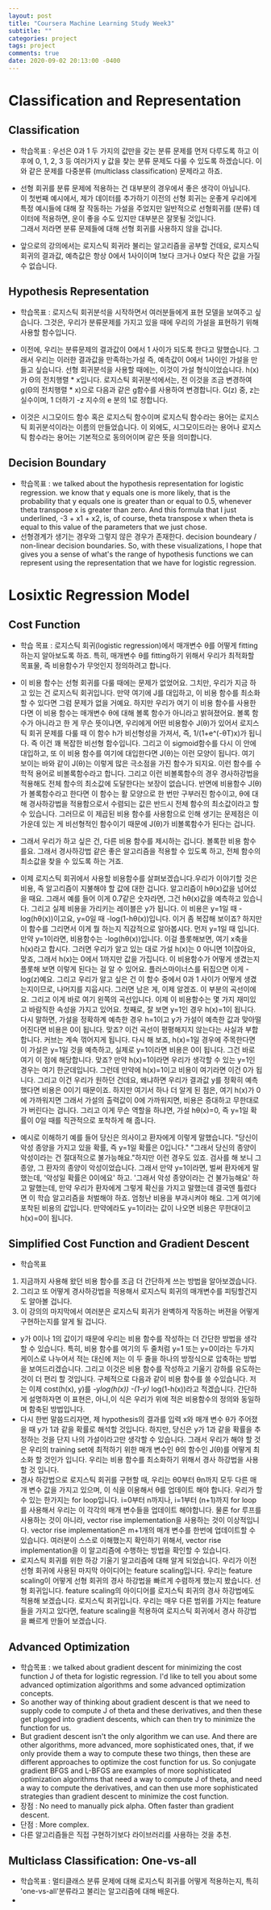 ```yaml
---
layout: post
title: "Coursera Machine Learning Study Week3"
subtitle: ""
categories: project
tags: project
comments: true
date: 2020-09-02 20:13:00 -0400
---
```



# Classification and Representation
## Classification
- 학습목표 : 우선은 0과 1 두 가지의 값만을 갖는 분류 문제를 먼저 다루도록 하고 이후에 0, 1, 2, 3 등 여러가지 y 값을 찾는 분류 문제도 다룰 수 있도록 하겠습니다.
이와 같은 문제를 다중분류 (multiclass classification) 문제라고 하죠.
 
 - 선형 회귀를 분류 문제에 적용하는 건 대부분의 경우에서 좋은 생각이 아닙니다.    
 이 첫번째 예시에서, 제가 데이터를 추가하기 이전의 선형 회귀는 운좋게 우리에게 특정 예시들에 대해 잘 작동하는 가설을 주었지만 일반적으로 선형회귀를 (분류) 데이터에 적용하면, 운이 좋을 수도 있지만 대부분은 잘못될 것입니다.   
 그래서 저라면 분류 문제들에 대해 선형 회귀를 사용하지 않을 겁니다. 

- 앞으로의 강의에서는 로지스틱 회귀라 불리는 알고리즘을 공부할 건데요, 로지스틱 회귀의 결과값, 예측값은 항상 0에서 1사이이며 1보다 크거나 0보다 작은 값을 가질 수 없습니다.   


## Hypothesis Representation
- 학습목표 : 로지스틱 회귀분석을 시작하면서 여러분들에게 표현 모델을 보여주고 싶습니다. 그것은, 우리가 분류문제를 가지고 있을 때에 우리의 가설을 표현하기 위해 사용할 함수입니다.    

- 이전에, 우리는 분류문제의 결과값이 0에서 1 사이가 되도록 한다고 말했습니다.     그래서 우리는 이러한 결과값을 만족하는가설 즉, 예측값이 0에서 1사이인 가설을 만들고 싶습니다. 선형 회귀분석을 사용할 때에는, 이것이 가설 형식이었습니다. h(x)가 Θ의 전치행렬 * x입니다. 로지스틱 회귀분석에서는, 전 이것을 조금 변경하여 g(Θ의 전치행렬 * x)으로 다음과 같은 g함수를 사용하여 변경합니다. G(z) 중, z는 실수이며, 1 더하기 -z 지수의 e 분의 1로 정합니다.

- 이것은 시그모이드 함수 혹은 로지스틱 함수이며 로지스틱 함수라는 용어는 로지스틱 회귀분석이라는 이름의 만들었습니다. 이 외에도, 시그모이드라는 용어나 로지스틱 함수라는 용어는 기본적으로 동의어이며 같은 뜻을 의미합니다. 

## Decision Boundary
- 학습목표 :  we talked about the hypothesis representation for logistic regression.
we know that y equals one is more likely, that is the probability that y equals one is greater than or equal to 0.5, whenever theta transpose x is greater than zero. And this formula that I just underlined, -3 + x1 + x2, is, of course, theta transpose x when theta is equal to this value of the parameters that we just chose.
- 선형경계가 생기는 경우와 그렇지 않은 경우가 존재한다. 
decision boundeary / non-linear decision boundaries.
So, with these visualizations, I hope that gives you a sense of what's the range of hypothesis functions we can represent using the representation that we have for logistic regression.

# Losixtic Regression Model
## Cost Function
- 학습 목표 : 로지스틱 회귀(logistic regression)에서 매개변수 θ를 어떻게 fitting하는지 알아보도록 하죠. 특히, 매개변수 θ를 fitting하기 위해서 우리가 최적화할 목표물, 즉 비용함수가 무엇인지 정의하려고 합니다.
- 이 비용 함수는 선형 회귀를 다룰 때에는 문제가 없었어요. 그치만, 우리가 지금 하고 있는 건 로지스틱 회귀입니다. 만약 여기에 J를 대입하고, 이 비용 함수를 최소화할 수 있다면 그럼 문제가 없을 거예요. 하지만 우리가 여기 이 비용 함수를 사용한다면 이 비용 함수는 매개변수 θ에 대해 볼록 함수가 아니라고 밝혀졌어요. 볼록 함수가 아니라고 한 게 무슨 뜻이냐면, 우리에게 어떤 비용함수 J(θ)가 있어서 로지스틱 회귀 문제를 다룰 때 이 함수 h가 비선형성을 가져서, 즉, 1/(1+e^(-θT)x)가 됩니다. 즉 이건 꽤 복잡한 비선형 함수입니다. 그리고 이 sigmoid함수를 다시 이 안에 대입하고, 또 이 비용 함수를 여기에 대입한다면 J(θ)는 이런 모양이 됩니다. 여기 보이는 바와 같이 J(θ)는 이렇게 많은 극소점을 가진 함수가 되지요. 이런 함수를 수학적 용어로 비볼록함수라고 합니다. 그리고 이런 비볼록함수의 경우 경사하강법을 적용해도 전체 함수의 최소값에 도달한다는 보장이 없습니다. 반면에 비용함수 J(θ)가 볼록함수라고 한다면 이 함수는 활 모양으로 한 번만 구부러진 함수이고, θ에 대해 경사하강법을 적용함으로서 수렴되는 값은 반드시 전체 함수의 최소값이라고 할 수 있습니다. 그러므로 이 제곱된 비용 함수를 사용함으로 인해 생기는 문제점은 이 가운데 있는 게 비선형적인 함수이기 때문에 J(θ)가 비볼록함수가 된다는 겁니다. 
 - 그래서 우리가 하고 싶은 건, 다른 비용 함수를 제시하는 겁니다. 볼록한 비용 함수를요. 그래서 경사하강법 같은 좋은 알고리즘을 적용할 수 있도록 하고, 전체 함수의 최소값을 찾을 수 있도록 하는 거죠. 
- 이제 로지스틱 회귀에서 사용할 비용함수를 살펴보겠습니다.우리가 이야기할 것은 비용, 즉 알고리즘이 지불해야 할 값에 대한 겁니다. 알고리즘이 hθ(x)값을 넘어섰을 때요. 그래서 예를 들어 이게 0.7같은 숫자라면, 그건 hθ(x)값을 예측하고 있습니다. 그리고 실제 비용을 가리키는 레이블은 y가 됩니다. 이 비용은 y=1일 때 -log(hθ(x))이고요, y=0일 때 -log(1-hθ(x))입니다. 이거 좀 복잡해 보이죠? 하지만 이 함수를 그리면서 이게 뭘 하는지 직감적으로 알아봅시다. 먼저 y=1일 때 입니다. 만약 y=1이라면, 비용함수는 -log(hθ(x))입니다. 이걸 플롯해보면, 여기 x축을 h(x)라고 합시다. 그러면 우리가 알고 있는 대로 가설 h(x)는 0 아니면 1이잖아요, 맞죠, 그래서 h(x)는 0에서 1까지만 값을 가집니다. 이 비용함수가 어떻게 생겼는지 플롯해 보면 이렇게 된다는 걸 알 수 있어요.
 플러스마이너스를 뒤집으면 이게 -log(z)예요. 그리고 우리가 알고 싶은 건 이 함수 중에서 0과 1 사이가 어떻게 생겼는지이므로, 나머지를 지웁시다. 그러면 남은 게, 이제 알겠죠. 이 부분의 곡선이에요. 그리고 이게 바로 여기 왼쪽의 곡선입니다. 이제 이 비용함수는 몇 가지 재미있고 바람직한 속성을 가지고 있어요. 첫째로, 잘 보면 y=1인 경우 h(x)=1이 됩니다. 다시 말하면, 가설을 정확하계 예측한 경우 h=1이고 y가 가설이 예측한 값과 맞아떨어진다면 비용은 0이 됩니다. 맞죠? 이건 곡선이 평평해지지 않는다는 사실과 부합합니다. 커브는 계속 꺾어지게 됩니다. 다시 해 보죠, h(x)=1일 경우에 주목한다면 이 가설은 y=1일 것을 예측하고, 실제로 y=1이라면 비용은 0이 됩니다. 그건 바로 여기 이 점에 해당합니다. 맞죠? 만약 h(x)=1이라면 우리가 생각할 수 있는 y=1인 경우는 여기 한군데입니다. 그런데 만약에 h(x)=1이고 비용이 여기라면 이건 0가 됩니다. 그리고 이건 우리가 원하던 건데요, 왜냐하면 우리가 결과값 y를 정확히 예측했다면 비용은 0이기 때문이죠. 하지만 여기서 하나 더 알게 된 점은, 여기 h(x)가 0에 가까워지면 그래서 가설의 출력값이 0에 가까워지면, 비용은 증대하고 무한대로 가 버린다는 겁니다. 그리고 이게 무슨 역할을 하냐면, 가설 hθ(x)=0, 즉 y=1일 확률이 0일 때를 직관적으로 포착하게 해 줍니다.

- 예시로 이해하기
예를 들어 당신은 의사이고 환자에게 이렇게 말했습니다. "당신이 악성 종양을 가지고 있을 확률, 즉 y=1일 확률은 0입니다." "그래서 당신의 종양이 악성이라는 건 절대적으로 불가능해요."하지만 이런 경우도 있죠. 검사를 해 보니 그 종양, 그 환자의 종양이 악성이었습니다. 그래서 만약 y=1이라면, 벌써 환자에게 말했는데, '악성일 확률은 0이에요' 하고. '그래서 악성 종양이라는 건 불가능해요' 하고 말했는데, 만약 우리가 환자에게 그렇게 확신을 가지고 말했는데 결국엔 틀렸다면 이 학습 알고리즘을 처벌해야 하죠. 엄청난 비용을 부과시켜야 해요. 그게 여기에 포착된 비용의 값입니다. 만약에라도 y=1이라는 값이 나오면 비용은 무한대이고 h(x)=0이 됩니다. 

## Simplified Cost Function and Gradient Descent
- 학습목표
1. 지금까지 사용해 왔던 비용 함수를 조금 더 간단하게 쓰는 방법을 알아보겠습니다. 
2. 그리고 또 어떻게 경사하강법을 적용해서 로지스틱 회귀의 매개변수를 피팅할건지도 알아볼 겁니다. 
3. 이 강의의 마지막에서 여러분은 로지스틱 회귀가 완벽하게 작동하는 버젼을 어떻게 구현하는지를 알게 될 겁니다.
- y가 0이나 1의 값이기 때문에 우리는 비용 함수를 작성하는 더 간단한 방법을 생각할 수 있습니다. 특히, 비용 함수를 여기의 두 줄처럼 y=1 또는 y=0이라는 두가지 케이스로 나누어서 적는 대신에 저는 이 두 줄을 하나의 방정식으로 압축하는 방법을 보여드리겠습니다. 그리고 이것은 비용 함수를 작성하고 기울기 강하를 유도하는 것이 더 편리 할 것입니다. 구체적으로 다음과 같이 비용 함수를 쓸 수있습니다. 저는 이제 cost(h(x), y)를 -y*log(h(x)) -(1-y)* log(1-h(x))라고 적겠습니다. 간단하게 설명하자면 이 표현은, 아니,이 식은 우리가 위에 적은 비용함수의 정의와 동일하며 함축된 방법입니다. 
- 다시 한번 말씀드리자면, 제 hypothesis의 결과를 입력 x와 매개 변수 θ가 주어졌을 때 y가 1과 같을 확률로 해석할 것입니다. 하지만, 당신은 y가 1과 같을 확률을 추정하는 것을 단지 나의 가설이라고만 생각할 수 있습니다. 그래서 우리가 해야 할 것은 우리의 training set에 최적하기 위한 매개 변수인 θ의 함수인 J(θ)를 어떻게 최소화 할 것인가 입니다. 우리는 비용 함수를 최소화하기 위해서 경사 하강법을 사용할 것 입니다.
- 경사 하강법으로 로지스틱 회귀를 구현할 때, 우리는 θ0부터 θn까지 모두 다른 매개 변수 값을 가지고 있으며, 이 식을 이용해서 θ를 업데이트 해야 합니다. 우리가 할 수 있는 한가지는 for loop입니다. i=0부터 n까지나, i=1부터 (n+1)까지 for loop를 사용해서 우리는 이 각각의 매개 변수들을 업데이트 해야합니다. 물론 for 루프를 사용하는 것이 아니라, vector rise implementation을 사용하는 것이 이상적입니다. vector rise implementation은 m+1개의 매개 변수를 한번에 업데이트할 수 있습니다. 여러분이 스스로 이해했는지 확인하기 위해서, vector rise implementation을 이 알고리즘에 수행하는 방법을 확인할 수 있습니다. 
- 로지스틱 회귀를 위한 하강 기울기 알고리즘에 대해 알게 되었습니다. 우리가 이전 선형 회귀에 사용된 마지막 아이디어는 feature scaling입니다. 우리는 feature scaling이 어떻게 선형 회귀의 경사 하강법을 빠르게 수렴하게 했는지 봤습니다. 선형 회귀입니다. feature scaling의 아이디어를 로지스틱 회귀의 경사 하강법에도 적용해 보겠습니다. 로지스틱 회귀입니다. 우리는 매우 다른 범위를 가지는 feature들을 가지고 있다면, feature scaling을 적용하여 로지스틱 회귀에서 경사 하강법을 빠르게 만들어 보겠습니다.
## Advanced Optimization
- 학습목표 : we talked about gradient descent for minimizing the cost function J of theta for logistic regression. I'd like to tell you about some advanced optimization algorithms and some advanced optimization concepts.
- So another way of thinking about gradient descent is that we need to supply code to compute J of theta and these derivatives, and then these get plugged into gradient descents, which can then try to minimize the function for us. 
- But gradient descent isn't the only algorithm we can use. And there are other algorithms, more advanced, more sophisticated ones, that, if we only provide them a way to compute these two things, then these are different approaches to optimize the cost function for us. So conjugate gradient BFGS and L-BFGS are examples of more sophisticated optimization algorithms that need a way to compute J of theta, and need a way to compute the derivatives, and can then use more sophisticated strategies than gradient descent to minimize the cost function.
- 장점 : No need to manually pick alpha. Often faster than gradient descent.
- 단점 : More complex.
- 다른 알고리즘들은 직접 구현하기보다 라이브러리를 사용하는 것을 추천. 

## Multiclass Classification: One-vs-all 
- 학습목표 : 멀티클래스 분류 문제에 대해 로지스틱 회귀를 어떻게 적용하는지,  특히 'one-vs-all'분류라고 불리는 알고리즘에 대해 배운다.   
- 
